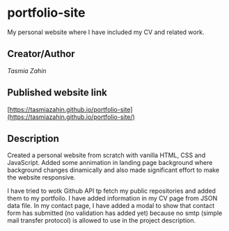 # portfolio-site
My personal website where I have included my CV and related work.

## Creator/Author

*Tasmia Zahin*

## Published website link

[https://tasmiazahin.github.io/portfolio-site](https://tasmiazahin.github.io/portfolio-site/)


## Description

Created a personal website from scratch with vanilla HTML, CSS and JavaScript. Added some annimation in landing page background where background changes dinamically and also made significant effort to make the website responsive.

I have tried to wotk Github API tp fetch  my public repositories and added them to my portfoilo. I have added information in my CV page from JSON data file. In my contact page, I have added a modal to show that contact form has submitted (no validation has added yet) because no smtp (simple mail transfer protocol) is allowed to use in the project description.